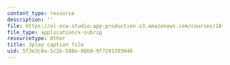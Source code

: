 ```yaml
---
content_type: resource
description: ''
file: https://ol-ocw-studio-app-production.s3.amazonaws.com/courses/18-404j-theory-of-computation-fall-2020/5f3e3c8a5c2b588e86b99f7291393046_9syvZr-9xwk.vtt
file_type: application/x-subrip
resourcetype: Other
title: 3play caption file
uid: 5f3e3c8a-5c2b-588e-86b9-9f7291393046
---
```

